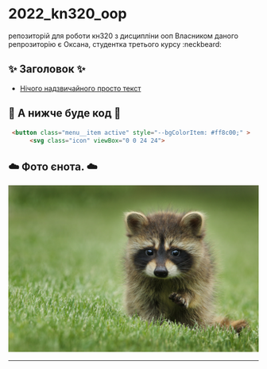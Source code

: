 # 2022_kn320_oop
репозиторій для роботи кн320 з дисципліни ооп
Власником даного репрозиторію є Оксана, студентка третього курсу :neckbeard:


## :sparkles: Заголовок :sparkles:

+ [Нічого надзвичайного просто текст](https://www.youtube.com/watch?v=dQw4w9WgXcQ&t=4s&ab_channel=RickAstley)

## :dizzy: А нижче буде код :dizzy:

```html 
 <button class="menu__item active" style="--bgColorItem: #ff8c00;" >
      <svg class="icon" viewBox="0 0 24 24">
```
## :cloud: Фото єнота. :cloud:
![any text](https://github.com/TemnaOksana/2022_kn320_oop/blob/main/init/enot.jpg?raw=true)

--------